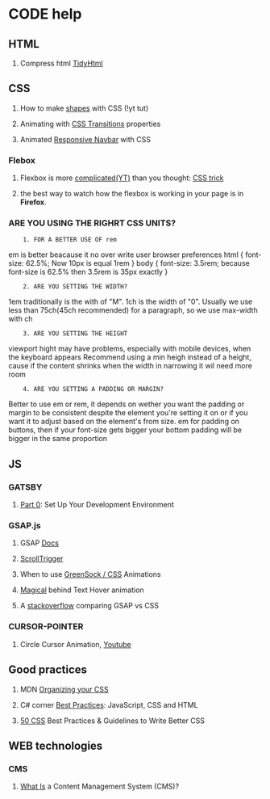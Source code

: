 # CODE help

## HTML

1. Compress html [TidyHtml](https://www.html-tidy.org)

## CSS

1. How to make [shapes](https://www.youtube.com/watch?v=QY7Rj8aZcZk) with CSS (!yt tut)

1. Animating with [CSS Transitions](https://www.youtube.com/watch?v=Nloq6uzF8RQ) properties

1. Animated [Responsive Navbar](https://www.youtube.com/watch?v=biOMz4puGt8) with CSS

### Flebox

1. Flexbox is more [complicated(YT)](https://www.youtube.com/watch?v=fm3dSg4cxRI) than you thought: [CSS trick](https://css-tricks.com/equal-columns-with-flexbox-its-more-complicated-than-you-might-think/)

1. the best way to watch how the flexbox is working in your page is in **Firefox**.

### ARE YOU USING THE RIGHRT CSS UNITS?

        1. FOR A BETTER USE OF rem

em is better beacause it no over write user browser preferences
html {
font-size: 62.5%; Now 10px is equal 1rem
}
body {
font-size: 3.5rem; because font-size is 62.5% then 3.5rem is 35px exactly
}

        2. ARE YOU SETTING THE WIDTH?

1em traditionally is the with of "M".
1ch is the width of "0".
Usually we use less than 75ch(45ch recommended) for a paragraph, so we use max-width with ch

        3. ARE YOU SETTING THE HEIGHT

viewport hight may have problems, especially with mobile devices, when the keyboard appears
Recommend using a min heigh instead of a height, cause if the content shrinks when the width in narrowing it wil need more room

        4. ARE YOU SETTING A PADDING OR MARGIN?

Better to use em or rem, it depends on wether you want the padding or margin to be consistent despite the element you're setting it on or if you want it to adjust based on the element's from size.
em for padding on buttons, then if your font-size gets bigger your bottom padding will be bigger in the same proportion

## JS

### GATSBY

1. [Part 0](https://www.gatsbyjs.com/docs/tutorial/part-0/): Set Up Your Development Environment

### GSAP.js

1. GSAP [Docs](https://greensock.com/docs/)

1. [ScrollTrigger](https://www.youtube.com/watch?v=X7IBa7vZjmo)

1. When to use [GreenSock / CSS](https://www.youtube.com/watch?v=R7dme7BRGOM) Animations

1. [Magical](https://www.youtube.com/watch?v=a3-lwxTkUKI) behind Text Hover animation

1. A [stackoverflow](https://stackoverflow.com/questions/39862190/greensock-gsap-is-much-less-smooth-more-jerky-compared-to-css-animations-in-th) comparing GSAP vs CSS

### CURSOR-POINTER

1. Circle Cursor Animation, [Youtube](https://youtu.be/TpwpAYi-p2w)

## Good practices

1. MDN [Organizing your CSS](https://developer.mozilla.org/en-US/docs/Learn/CSS/Building_blocks/Organizing)

1. C# corner [Best Practices](https://www.c-sharpcorner.com/article/best-practices-on-javascript-css-and-html/): JavaScript, CSS and HTML

1. [50 CSS](https://medium.com/before-semicolon/50-css-best-practices-guidelines-to-write-better-css-c60807e9eee2) Best Practices & Guidelines to Write Better CSS

## WEB technologies

### CMS

1. [What Is](https://kinsta.com/knowledgebase/content-management-system/) a Content Management System (CMS)?
